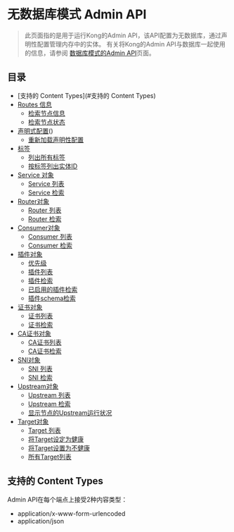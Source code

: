# 无数据库模式 Admin API 

> 此页面指的是用于运行Kong的Admin API，该API配置为无数据库，通过声明性配置管理内存中的实体。
有关将Kong的Admin API与数据库一起使用的信息，请参阅 [数据库模式的Admin API](https://docs.konghq.com/1.3.x/admin-api)页面。

## 目录

- [支持的 Content Types](#支持的 Content Types)
- [Routes 信息]()
	- [检索节点信息]()
	- [检索节点状态]()
- [声明式配置]()()
	- [重新加载声明性配置]()
- [标签]()
	- [列出所有标签]()
	- [按标签列出实体ID]()
- [Service 对象]()
	- [Service 列表]()
	- [Service 检索]()
- [Router对象]()
	- [Router 列表]()
	- [Router 检索]()
- [Consumer对象]()
	- [Consumer 列表]()
	- [Consumer 检索]()
- [插件对象]()
	- [优先级]()
	- [插件列表]()
	- [插件检索]()
	- [已启用的插件检索]()
	- [插件schema检索]()
- [证书对象]()
	- [证书列表]()
	- [证书检索]()
- [CA证书对象]()
	- [CA证书列表]()
	- [CA证书检索]()
- [SNI对象]()
	- [SNI 列表]()
	- [SNI 检索]()
- [Upstream对象]()
	- [Upstream 列表]()
	- [Upstream 检索]()
	- [显示节点的Upstream运行状况]()
- [Target对象]()
	- [Target 列表]()
	- [将Target设定为健康]()
	- [将Target设置为不健康]()
	- [所有Target列表]()

## 支持的 Content Types

Admin API在每个端点上接受2种内容类型：

- application/x-www-form-urlencoded
- application/json